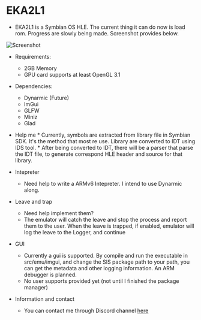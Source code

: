# EKA2L1
- EKA2L1 is a Symbian OS HLE. The current thing it can do now is load rom. Progress are slowly being made. Screenshot provides below.

![Screenshot](https://raw.githubusercontent.com/bentokun/EKA2L1/master/screenshots/prototype.png)

- Requirements:
    + 2GB Memory
    + GPU card supports at least OpenGL 3.1

- Dependencies:
    + Dynarmic (Future)
    + ImGui
    + GLFW
    + Miniz
    + Glad

- Help me
	    * Currently, symbols are extracted from library file in Symbian SDK. It's the method that most re use. Library are converted to IDT using IDS tool.
            * After being converted to IDT, there will be a parser that parse the IDT file, to generate correspond HLE header and source for that library.

- Intepreter
    * Need help to write a ARMv6 Intepreter. I intend to use Dynarmic along.

- Leave and trap
    * Need help implement them?
    * The emulator will catch the leave and stop the process and report them to the user. When the leave is trapped, if enabled, emulator will log the leave to the Logger, and continue

- GUI
    * Currently a gui is supported. By compile and run the executable in src/emu/imgui, and change the SIS package path to your path, you can get the metadata and other logging information. An ARM debugger is planned.
    * No user supports provided yet (not until I finished the package manager)

- Information and contact
    * You can contact me through Discord channel [here](https://discord.gg/5Bm5SJ9)
